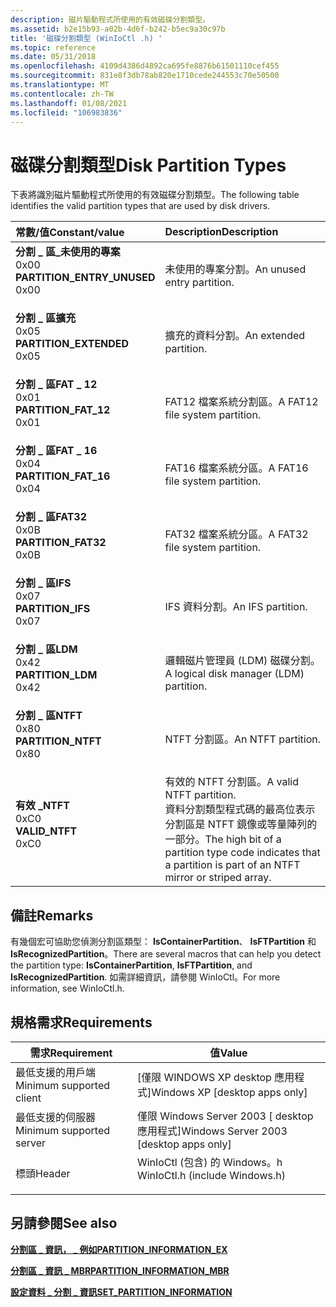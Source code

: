 ```yaml
---
description: 磁片驅動程式所使用的有效磁碟分割類型。
ms.assetid: b2e15b93-a02b-4d6f-b242-b5ec9a30c97b
title: '磁碟分割類型 (WinIoCtl .h) '
ms.topic: reference
ms.date: 05/31/2018
ms.openlocfilehash: 4109d4386d4892ca695fe8876b61501110cef455
ms.sourcegitcommit: 831e8f3db78ab820e1710cede244553c70e50500
ms.translationtype: MT
ms.contentlocale: zh-TW
ms.lasthandoff: 01/08/2021
ms.locfileid: "106983836"
---
```

# <a name="disk-partition-types"></a><span data-ttu-id="9de2c-103">磁碟分割類型</span><span class="sxs-lookup"><span data-stu-id="9de2c-103">Disk Partition Types</span></span>

<span data-ttu-id="9de2c-104">下表將識別磁片驅動程式所使用的有效磁碟分割類型。</span><span class="sxs-lookup"><span data-stu-id="9de2c-104">The following table identifies the valid partition types that are used by disk drivers.</span></span>



| <span data-ttu-id="9de2c-105">常數/值</span><span class="sxs-lookup"><span data-stu-id="9de2c-105">Constant/value</span></span>                                                                                                                                                                                                                                      | <span data-ttu-id="9de2c-106">Description</span><span class="sxs-lookup"><span data-stu-id="9de2c-106">Description</span></span>                                                                                                                                                |
|:----------------------------------------------------------------------------------------------------------------------------------------------------------------------------------------------------------------------------------------------------|:-----------------------------------------------------------------------------------------------------------------------------------------------------------|
| <span id="PARTITION_ENTRY_UNUSED"></span><span id="partition_entry_unused"></span><dl> <span data-ttu-id="9de2c-107"><dt>**分割 \_ 區\_未使用的專案**</dt> <dt>0x00</dt></span><span class="sxs-lookup"><span data-stu-id="9de2c-107"><dt>**PARTITION\_ENTRY\_UNUSED**</dt> <dt>0x00</dt></span></span> </dl> | <span data-ttu-id="9de2c-108">未使用的專案分割。</span><span class="sxs-lookup"><span data-stu-id="9de2c-108">An unused entry partition.</span></span><br/>                                                                                                                      |
| <span id="PARTITION_EXTENDED"></span><span id="partition_extended"></span><dl> <span data-ttu-id="9de2c-109"><dt>**分割 \_ 區擴充**</dt> <dt>0x05</dt></span><span class="sxs-lookup"><span data-stu-id="9de2c-109"><dt>**PARTITION\_EXTENDED**</dt> <dt>0x05</dt></span></span> </dl>              | <span data-ttu-id="9de2c-110">擴充的資料分割。</span><span class="sxs-lookup"><span data-stu-id="9de2c-110">An extended partition.</span></span><br/>                                                                                                                          |
| <span id="PARTITION_FAT_12"></span><span id="partition_fat_12"></span><dl> <span data-ttu-id="9de2c-111"><dt>**分割 \_ 區FAT \_ 12**</dt> <dt>0x01</dt></span><span class="sxs-lookup"><span data-stu-id="9de2c-111"><dt>**PARTITION\_FAT\_12**</dt> <dt>0x01</dt></span></span> </dl>                   | <span data-ttu-id="9de2c-112">FAT12 檔案系統分割區。</span><span class="sxs-lookup"><span data-stu-id="9de2c-112">A FAT12 file system partition.</span></span><br/>                                                                                                                  |
| <span id="PARTITION_FAT_16"></span><span id="partition_fat_16"></span><dl> <span data-ttu-id="9de2c-113"><dt>**分割 \_ 區FAT \_ 16**</dt> <dt>0x04</dt></span><span class="sxs-lookup"><span data-stu-id="9de2c-113"><dt>**PARTITION\_FAT\_16**</dt> <dt>0x04</dt></span></span> </dl>                   | <span data-ttu-id="9de2c-114">FAT16 檔案系統分區。</span><span class="sxs-lookup"><span data-stu-id="9de2c-114">A FAT16 file system partition.</span></span><br/>                                                                                                                  |
| <span id="PARTITION_FAT32"></span><span id="partition_fat32"></span><dl> <span data-ttu-id="9de2c-115"><dt>**分割 \_ 區FAT32**</dt> <dt>0x0B</dt></span><span class="sxs-lookup"><span data-stu-id="9de2c-115"><dt>**PARTITION\_FAT32**</dt> <dt>0x0B</dt></span></span> </dl>                       | <span data-ttu-id="9de2c-116">FAT32 檔案系統分區。</span><span class="sxs-lookup"><span data-stu-id="9de2c-116">A FAT32 file system partition.</span></span><br/>                                                                                                                  |
| <span id="PARTITION_IFS"></span><span id="partition_ifs"></span><dl> <span data-ttu-id="9de2c-117"><dt>**分割 \_ 區IFS**</dt> <dt>0x07</dt></span><span class="sxs-lookup"><span data-stu-id="9de2c-117"><dt>**PARTITION\_IFS**</dt> <dt>0x07</dt></span></span> </dl>                             | <span data-ttu-id="9de2c-118">IFS 資料分割。</span><span class="sxs-lookup"><span data-stu-id="9de2c-118">An IFS partition.</span></span><br/>                                                                                                                               |
| <span id="PARTITION_LDM"></span><span id="partition_ldm"></span><dl> <span data-ttu-id="9de2c-119"><dt>**分割 \_ 區LDM**</dt> <dt>0x42</dt></span><span class="sxs-lookup"><span data-stu-id="9de2c-119"><dt>**PARTITION\_LDM**</dt> <dt>0x42</dt></span></span> </dl>                             | <span data-ttu-id="9de2c-120">邏輯磁片管理員 (LDM) 磁碟分割。</span><span class="sxs-lookup"><span data-stu-id="9de2c-120">A logical disk manager (LDM) partition.</span></span><br/>                                                                                                         |
| <span id="PARTITION_NTFT"></span><span id="partition_ntft"></span><dl> <span data-ttu-id="9de2c-121"><dt>**分割 \_ 區NTFT**</dt> <dt>0x80</dt></span><span class="sxs-lookup"><span data-stu-id="9de2c-121"><dt>**PARTITION\_NTFT**</dt> <dt>0x80</dt></span></span> </dl>                          | <span data-ttu-id="9de2c-122">NTFT 分割區。</span><span class="sxs-lookup"><span data-stu-id="9de2c-122">An NTFT partition.</span></span><br/>                                                                                                                              |
| <span id="VALID_NTFT"></span><span id="valid_ntft"></span><dl> <span data-ttu-id="9de2c-123"><dt>**有效 \_NTFT**</dt> <dt>0xC0</dt></span><span class="sxs-lookup"><span data-stu-id="9de2c-123"><dt>**VALID\_NTFT**</dt> <dt>0xC0</dt></span></span> </dl>                                      | <span data-ttu-id="9de2c-124">有效的 NTFT 分割區。</span><span class="sxs-lookup"><span data-stu-id="9de2c-124">A valid NTFT partition.</span></span><br/> <span data-ttu-id="9de2c-125">資料分割類型程式碼的最高位表示分割區是 NTFT 鏡像或等量陣列的一部分。</span><span class="sxs-lookup"><span data-stu-id="9de2c-125">The high bit of a partition type code indicates that a partition is part of an NTFT mirror or striped array.</span></span><br/> |



## <a name="remarks"></a><span data-ttu-id="9de2c-126">備註</span><span class="sxs-lookup"><span data-stu-id="9de2c-126">Remarks</span></span>

<span data-ttu-id="9de2c-127">有幾個宏可協助您偵測分割區類型： **IsContainerPartition**、 **IsFTPartition** 和 **IsRecognizedPartition**。</span><span class="sxs-lookup"><span data-stu-id="9de2c-127">There are several macros that can help you detect the partition type: **IsContainerPartition**, **IsFTPartition**, and **IsRecognizedPartition**.</span></span> <span data-ttu-id="9de2c-128">如需詳細資訊，請參閱 WinIoCtl。</span><span class="sxs-lookup"><span data-stu-id="9de2c-128">For more information, see WinIoCtl.h.</span></span>

## <a name="requirements"></a><span data-ttu-id="9de2c-129">規格需求</span><span class="sxs-lookup"><span data-stu-id="9de2c-129">Requirements</span></span>



| <span data-ttu-id="9de2c-130">需求</span><span class="sxs-lookup"><span data-stu-id="9de2c-130">Requirement</span></span> | <span data-ttu-id="9de2c-131">值</span><span class="sxs-lookup"><span data-stu-id="9de2c-131">Value</span></span> |
|-------------------------------------|-----------------------------------------------------------------------------------------------------------|
| <span data-ttu-id="9de2c-132">最低支援的用戶端</span><span class="sxs-lookup"><span data-stu-id="9de2c-132">Minimum supported client</span></span><br/> | <span data-ttu-id="9de2c-133">\[僅限 WINDOWS XP desktop 應用程式\]</span><span class="sxs-lookup"><span data-stu-id="9de2c-133">Windows XP \[desktop apps only\]</span></span><br/>                                                               |
| <span data-ttu-id="9de2c-134">最低支援的伺服器</span><span class="sxs-lookup"><span data-stu-id="9de2c-134">Minimum supported server</span></span><br/> | <span data-ttu-id="9de2c-135">僅限 Windows Server 2003 \[ desktop 應用程式\]</span><span class="sxs-lookup"><span data-stu-id="9de2c-135">Windows Server 2003 \[desktop apps only\]</span></span><br/>                                                      |
| <span data-ttu-id="9de2c-136">標頭</span><span class="sxs-lookup"><span data-stu-id="9de2c-136">Header</span></span><br/>                   | <dl> <span data-ttu-id="9de2c-137"><dt>WinIoCtl (包含) 的 Windows。h </dt></span><span class="sxs-lookup"><span data-stu-id="9de2c-137"><dt>WinIoCtl.h (include Windows.h)</dt></span></span> </dl> |



## <a name="see-also"></a><span data-ttu-id="9de2c-138">另請參閱</span><span class="sxs-lookup"><span data-stu-id="9de2c-138">See also</span></span>

<dl> <dt>

[<span data-ttu-id="9de2c-139">**分割區 \_ 資訊， \_ 例如**</span><span class="sxs-lookup"><span data-stu-id="9de2c-139">**PARTITION\_INFORMATION\_EX**</span></span>](/windows/desktop/api/WinIoCtl/ns-winioctl-partition_information_ex)
</dt> <dt>

[<span data-ttu-id="9de2c-140">**分割區 \_ 資訊 \_ MBR**</span><span class="sxs-lookup"><span data-stu-id="9de2c-140">**PARTITION\_INFORMATION\_MBR**</span></span>](/windows/desktop/api/WinIoCtl/ns-winioctl-partition_information_mbr)
</dt> <dt>

[<span data-ttu-id="9de2c-141">**設定資料 \_ 分割 \_ 資訊**</span><span class="sxs-lookup"><span data-stu-id="9de2c-141">**SET\_PARTITION\_INFORMATION**</span></span>](/windows/desktop/api/WinIoCtl/ns-winioctl-set_partition_information)
</dt> </dl>

 

 





